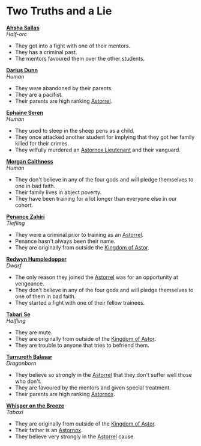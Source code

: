 # Two Truths and a Lie

**[Ahsha Sallas](../../astarus/people/ahsha-sallas.md)**  
*Half-orc*
- They got into a fight with one of their mentors.
- They has a criminal past.
- The mentors favoured them over the other students.

**[Darius Dunn](../../astarus/people/darius-dunn.md)**  
*Human*
- They were abandoned by their parents.
- They are a pacifist.
- Their parents are high ranking [Astorrel](../../astarus/civilisations/kingdom-of-astor/organisations/astorrel/astorrel.md).

**[Ephaine Seren](../../astarus/people/ephaine-seren.md)**  
*Human*
- They used to sleep in the sheep pens as a child.
- They once attacked another student for implying that they got her family killed for their crimes.
- They wilfully murdered an [Astornox Lieutenant](../../astarus/civilisations/kingdom-of-astor/organisations/astornox/ranks/4-lieutenant.md) and their vanguard.

**[Morgan Caithness](../../astarus/people/morgan-caithness.md)**  
*Human*
- They don't believe in any of the four gods and will pledge themselves to one in bad faith.
- Their family lives in abject poverty.
- They have been training for a lot longer than everyone else in our cohort.

**[Penance Zahiri](../../astarus/people/penance-zahiri.md)**  
*Tiefling*
- They were a criminal prior to training as an [Astorrel](../../astarus/civilisations/kingdom-of-astor/organisations/astorrel/astorrel.md).
- Penance hasn't always been their name.
- They are originally from outside the [Kingdom of Astor](../../astarus/civilisations/kingdom-of-astor/README.md).

**[Redwyn Humpledopper](../../astarus/people/redywn-humpledopper.md)**  
*Dwarf*
- The only reason they joined the [Astorrel](../../astarus/civilisations/kingdom-of-astor/organisations/astorrel/astorrel.md) was for an opportunity at vengeance.
- They don't believe in any of the four gods and will pledge themselves to one of them in bad faith.
- They started a fight with one of their fellow trainees.

**[Tabari Se](../../astarus/people/tabari-se.md)**  
*Halfling*
- They are mute.
- They are originally from outside of the [Kingdom of Astor](../../astarus/civilisations/kingdom-of-astor/README.md).
- They are trouble to anyone that tries to befriend them.

**[Turnuroth Balasar](../../astarus/people/turnuroth-balasar.md)**  
*Dragonborn*
- They believe so strongly in the [Astorrel](../../astarus/civilisations/kingdom-of-astor/organisations/astorrel/astorrel.md) that they don't suffer well those who don't.
- They are favoured by the mentors and given special treatment.
- Their parents are high ranking [Astornox](../../astarus/civilisations/kingdom-of-astor/organisations/astornox/astornox.md).

**[Whisper on the Breeze](../../astarus/people/whisper-on-the-breeze.md)**  
*Tabaxi*
- They are originally from outside of the [Kingdom of Astor](../../astarus/civilisations/kingdom-of-astor/README.md).
- Their father is an [Astornox](../../astarus/civilisations/kingdom-of-astor/organisations/astornox/astornox.md).
- They believe very strongly in the [Astorrel](../../astarus/civilisations/kingdom-of-astor/organisations/astorrel/astorrel.md) cause.
